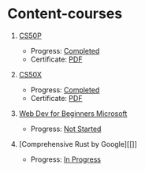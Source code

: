 # Content-courses

1. [CS50P](content-cs50p.md)
	- Progress: [Completed](https://cs50.me/cs50p)
	- Certificate: [PDF](CS50P.pdf)

2. [CS50X](content-cs50.md)
	- Progress: [Completed](https://cs50.me/cs50x)
	- Certificate: [PDF](CS50x.pdf)

3. [Web Dev for Beginners Microsoft](https://github.com/microsoft/Web-Dev-For-Beginners)
	- Progress: [Not Started]()

4. [Comprehensive Rust by Google][[]]
	- Progress: [In Progress]()
